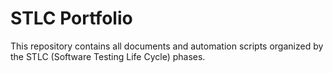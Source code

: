 
# STLC Portfolio

This repository contains all documents and automation scripts organized by the STLC (Software Testing Life Cycle) phases.
